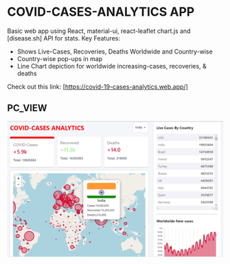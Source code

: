 # COVID-CASES-ANALYTICS APP

Basic web app using React, material-ui, react-leaflet chart.js and [disease.sh] API for stats. 
Key Features:
   * Shows Live-Cases, Recoveries, Deaths Worldwide and Country-wise
   * Country-wise pop-ups in map
   * Line Chart depiction for worldwide increasing-cases, recoveries, & deaths

Check out this link: [https://covid-19-cases-analytics.web.app/] 

## PC_VIEW
![image](https://github.com/Anshul140/covid-cases-analytics-app/blob/master/PC%20View.PNG)